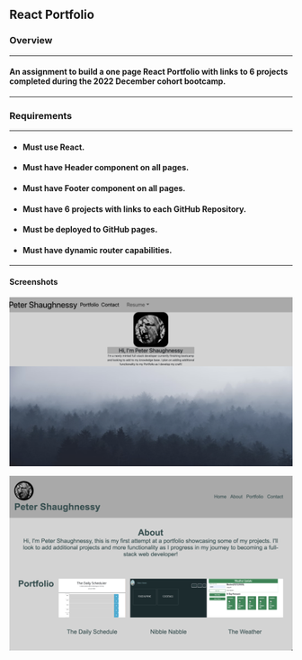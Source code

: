 ## React Portfolio

### Overview
___
#### An assignment to build a one page React Portfolio with links to 6 projects completed during the 2022 December cohort bootcamp.
_________________
### Requirements
____________________
- #### Must use React.
- #### Must have Header component on all pages.
- #### Must have Footer component on all pages.
- #### Must have 6 projects with links to each GitHub Repository.
- #### Must be deployed to GitHub pages.
- #### Must have dynamic router capabilities.
_________________________________________




 #### Screenshots

![Alt text](public/photos/Screenshot%202023-03-15%20at%203.38.37%20PM.png)

![Alt text](public/photos/Screenshot%202023-03-14%20at%202.43.31%20PM.png)